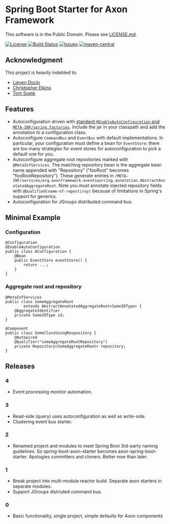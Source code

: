 # Spring Boot Starter for Axon Framework

This software is in the Public Domain.  Please see [LICENSE.md](LICENSE.md).

[![License](https://img.shields.io/badge/license-PD-blue.svg)](http://unlicense.org)
[![Build Status](https://img.shields.io/travis/binkley/spring-boot-starter-axon.svg)](https://travis-ci.org/binkley/spring-boot-starter-axon)
[![Issues](https://img.shields.io/github/issues/binkley/spring-boot-starter-axon.svg)](https://github.com/binkley/spring-boot-starter-axon/issues)
[![maven-central](https://img.shields.io/maven-central/v/hm.binkley/spring-boot-starter-axon.svg)](https://search.maven.org/#search%7Cga%7C1%7Cg%3A%22hm.binkley%22%20AND%20a%3A%22spring-boot-starter-axon%22)

## Acknowledgment

This project is heavily indebted to:

* [Lieven Doclo](https://github.com/lievendoclo/axon-spring-boot)
* [Christopher Elkins](https://github.com/esha/spring-boot-starter-axon)
* [Tom Soete](https://github.com/tomsoete/spring-boot-starter-axon)

## Features

* Autoconfiguration driven with [standard `@EnableAutoConfiguration` and
  `META-INF/spring.factories`](https://docs.spring.io/spring-boot/docs/current/reference/html/using-boot-auto-configuration.html).
  Include the jar in your classpath and add the annotation to a configuration
  class.
* Autoconfigure `CommandBus` and `EventBus` with default
  implementations.  In particular, your configuration must define a bean for
  `EventStore`: there are too many strategies for event stores for
  autoconfiguration to pick a default one for you.
* Autoconfigure aggregate root repositories marked with `@MetaInfServices`.
  The matching repository bean is the aggregate bean name appended with
  "Repository" ("fooRoot" becomes "fooRootRepository").  These generate
  entries in
  `/META-INF/services/org.axonframework.eventsourcing.annotation.AbstractAnnotatedAggregateRoot`.
  Note you *must* annotate injected repository fields with
  `@Qualified(name-of-repostiroy)` because of limitations in Spring's support
  for generics.
* Autoconfiguration for JGroups distributed command bus.

## Minimal Example

### Configuration

```
@Configuration
@EnableAutoConfiguration
public class AConfiguration {
    @Bean
    public EventStore eventStore() {
        return ...;
    }
}
```

### Aggregate root and repository

```
@MetaInfServices
public class SomeAggregateRoot
        extends AbstractAnnotatedAggregateRoot<SomeIDType> {
    @AggregateIdentifier
    private SomeIDType id;
}
```

```
@Component
public class SomeClassUsingRespository {
    @Autowired
    @Qualifier("someAggregateRootRepository")
    private Repository<SomeAggregateRoot> repository;
}
```

## Releases

### 4

* Event processing monitor automation.

### 3

* Read-side (query) uses autoconfiguration as well as write-side.
* Clustering event bus starter.

### 2

* Renamed project and modules to meet Spring Boot 3rd-party naming guidelines.
  So spring-boot-axon-starter becomes axon-spring-boot-starter.  Apologies
  committers and cloners.  Better now than later.

### 1

* Break project into multi-module reactor build.  Separate axon starters in
  separate modules.
* Support JGroups distriuted command bus.

### 0

* Basic functionality, single project, simple defaults for Axon components
